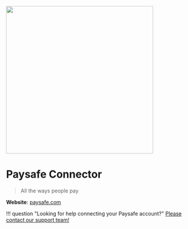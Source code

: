 <img src="https://static.openfintech.io/payment_providers/paysafe/logo.svg?w=400" width="400px" >

# Paysafe  Connector

> All the ways people pay

**Website**: [paysafe.com](https://www.paysafe.com/en/)

!!! question "Looking for help connecting your Paysafe account?"
    [Please contact our support team!](mailto:support@paycore.io)
